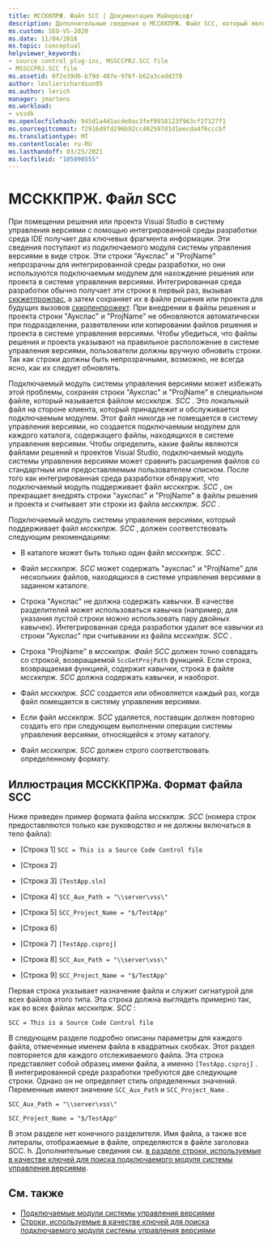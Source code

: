 ```yaml
---
title: МССККПРЖ. Файл SCC | Документация Майкрософт
description: Дополнительные сведения о МССККПРЖ. Файл SCC, который является локальным клиентским файлом, используемым подключаемым модулем системы управления версиями, который работает с пакетом SDK для Visual Studio.
ms.custom: SEO-VS-2020
ms.date: 11/04/2016
ms.topic: conceptual
helpviewer_keywords:
- source control plug-ins, MSSCCPRJ.SCC file
- MSSCCPRJ.SCC file
ms.assetid: 6f2e39d6-b79d-407e-976f-b62a3cedd378
author: leslierichardson95
ms.author: lerich
manager: jmartens
ms.workload:
- vssdk
ms.openlocfilehash: 945d1a4d1acde0ac3fef9918123f963cf27127f1
ms.sourcegitcommit: f2916d8fd296b92cc402597d1d1eecda4f6cccbf
ms.translationtype: MT
ms.contentlocale: ru-RU
ms.lasthandoff: 03/25/2021
ms.locfileid: "105090555"
---
```

# <a name="mssccprjscc-file"></a>МССККПРЖ. Файл SCC
При помещении решения или проекта Visual Studio в систему управления версиями с помощью интегрированной среды разработки среда IDE получает два ключевых фрагмента информации. Эти сведения поступают из подключаемого модуля системы управления версиями в виде строк. Эти строки "Аукспас" и "ProjName" непрозрачны для интегрированной среды разработки, но они используются подключаемым модулем для нахождение решения или проекта в системе управления версиями. Интегрированная среда разработки обычно получает эти строки в первый раз, вызывая [сккжетпрожпас](../extensibility/sccgetprojpath-function.md), а затем сохраняет их в файле решения или проекта для будущих вызовов [сккопенпрожект](../extensibility/sccopenproject-function.md). При внедрении в файлы решения и проекта строки "Аукспас" и "ProjName" не обновляются автоматически при подразделении, разветвлении или копировании файлов решения и проекта в системе управления версиями. Чтобы убедиться, что файлы решения и проекта указывают на правильное расположение в системе управления версиями, пользователи должны вручную обновить строки. Так как строки должны быть непрозрачными, возможно, не всегда ясно, как их следует обновлять.

 Подключаемый модуль системы управления версиями может избежать этой проблемы, сохраняя строки "Аукспас" и "ProjName" в специальном файле, который называется файлом *мссккпрж. SCC* . Это локальный файл на стороне клиента, который принадлежит и обслуживается подключаемым модулем. Этот файл никогда не помещается в систему управления версиями, но создается подключаемым модулем для каждого каталога, содержащего файлы, находящихся в системе управления версиями. Чтобы определить, какие файлы являются файлами решений и проектов Visual Studio, подключаемый модуль системы управления версиями может сравнить расширения файлов со стандартным или предоставляемым пользователем списком. После того как интегрированная среда разработки обнаружит, что подключаемый модуль поддерживает файл *мссккпрж. SCC* , он прекращает внедрять строки "аукспас" и "ProjName" в файлы решения и проекта и считывает эти строки из файла *мссккпрж. SCC* .

 Подключаемый модуль системы управления версиями, который поддерживает файл *мссккпрж. SCC* , должен соответствовать следующим рекомендациям:

- В каталоге может быть только один файл *мссккпрж. SCC* .

- Файл *мссккпрж. SCC* может содержать "аукспас" и "ProjName" для нескольких файлов, находящихся в системе управления версиями в заданном каталоге.

- Строка "Аукспас" не должна содержать кавычки. В качестве разделителей может использоваться кавычка (например, для указания пустой строки можно использовать пару двойных кавычек). Интегрированная среда разработки удалит все кавычки из строки "Аукспас" при считывании из файла *мссккпрж. SCC* .

- Строка "ProjName" в *мссккпрж. Файл SCC* должен точно совпадать со строкой, возвращаемой `SccGetProjPath` функцией. Если строка, возвращаемая функцией, содержит кавычки, строка в файле *мссккпрж. SCC* должна содержать кавычки, и наоборот.

- Файл *мссккпрж. SCC* создается или обновляется каждый раз, когда файл помещается в систему управления версиями.

- Если файл *мссккпрж. SCC* удаляется, поставщик должен повторно создать его при следующем выполнении операции системы управления версиями, относящейся к этому каталогу.

- Файл *мссккпрж. SCC* должен строго соответствовать определенному формату.

## <a name="an-illustration-of-the-mssccprjscc-file-format"></a>Иллюстрация МССККПРЖа. Формат файла SCC
 Ниже приведен пример формата файла *мссккпрж. SCC* (номера строк предоставляются только как руководство и не должны включаться в тело файла):

- [Строка 1] `SCC = This is a Source Code Control file`

- [Строка 2]

- [Строка 3] `[TestApp.sln]`

- [Строка 4] `SCC_Aux_Path = "\\server\vss\"`

- [Строка 5] `SCC_Project_Name = "$/TestApp"`

- [Строка 6]

- [Строка 7] `[TestApp.csproj]`

- [Строка 8] `SCC_Aux_Path = "\\server\vss\"`

- [Строка 9] `SCC_Project_Name = "$/TestApp"`

 Первая строка указывает назначение файла и служит сигнатурой для всех файлов этого типа. Эта строка должна выглядеть примерно так, как во всех файлах *мссккпрж. SCC* :

 `SCC = This is a Source Code Control file`

 В следующем разделе подробно описаны параметры для каждого файла, отмеченные именем файла в квадратных скобках. Этот раздел повторяется для каждого отслеживаемого файла. Эта строка представляет собой образец имени файла, а именно `[TestApp.csproj]` . В интегрированной среде разработки требуются две следующие строки. Однако он не определяет стиль определенных значений. Переменные имеют значение `SCC_Aux_Path` и `SCC_Project_Name` .

 `SCC_Aux_Path = "\\server\vss\"`

 `SCC_Project_Name = "$/TestApp"`

 В этом разделе нет конечного разделителя. Имя файла, а также все литералы, отображаемые в файле, определяются в файле заголовка SCC. h. Дополнительные сведения см. [в разделе строки, используемые в качестве ключей для поиска подключаемого модуля системы управления версиями](../extensibility/strings-used-as-keys-for-finding-a-source-control-plug-in.md).

## <a name="see-also"></a>См. также
- [Подключаемые модули системы управления версиями](../extensibility/source-control-plug-ins.md)
- [Строки, используемые в качестве ключей для поиска подключаемого модуля системы управления версиями](../extensibility/strings-used-as-keys-for-finding-a-source-control-plug-in.md)
